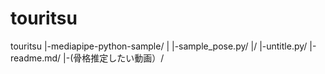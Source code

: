 # touritsu

touritsu
|-mediapipe-python-sample/
|     |-sample_pose.py/
|/
|-untitle.py/
|-readme.md/
|-(骨格推定したい動画）/
